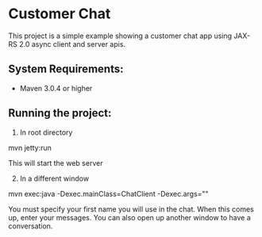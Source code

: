 Customer Chat
========================
This project is a simple example showing a customer chat app using JAX-RS 2.0 async client and server apis.

System Requirements:
-------------------------
- Maven 3.0.4 or higher

Running the project:
-------------------------
1. In root directory

mvn jetty:run

This will start the web server

2. In a different window

mvn exec:java -Dexec.mainClass=ChatClient -Dexec.args="<Your first name>"

You must specify your first name you will use in the chat. When this comes up, enter your messages. You can
also open up another window to have a conversation.